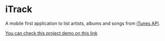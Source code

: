 # iTrack

A mobile first application to  list artists, albums and songs from [iTunes API](https://affiliate.itunes.apple.com/resources/documentation/itunes-store-web-service-search-api/).

[You can check this project demo on this link](http://fe-cristiano-vinhal.s3-website-sa-east-1.amazonaws.com/)

